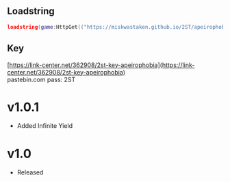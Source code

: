 ## Loadstring

```lua
loadstring(game:HttpGet(("https://miskwastaken.github.io/2ST/apeirophobia"), true))()
```

## Key

[https://link-center.net/362908/2st-key-apeirophobia](https://link-center.net/362908/2st-key-apeirophobia) <br>
pastebin.com pass: 2ST

# v1.0.1

- Added Infinite Yield

# v1.0

- Released
